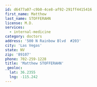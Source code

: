 ```yaml
---
id: d6477a07-c9b0-4ce8-af92-291ff4415416
first_name: Matthew
last_name: STOFFERAHN
license: M.D.
services:
  - internal-medicine
category: doctors
address: '500 N Rainbow Blvd  #203'
city: 'Las Vegas'
state: NV
zip: '89107'
phone: 702-259-1228
title: 'Matthew STOFFERAHN'
_geoloc:
  lat: 36.2355
  lng: -115.242
---
```

